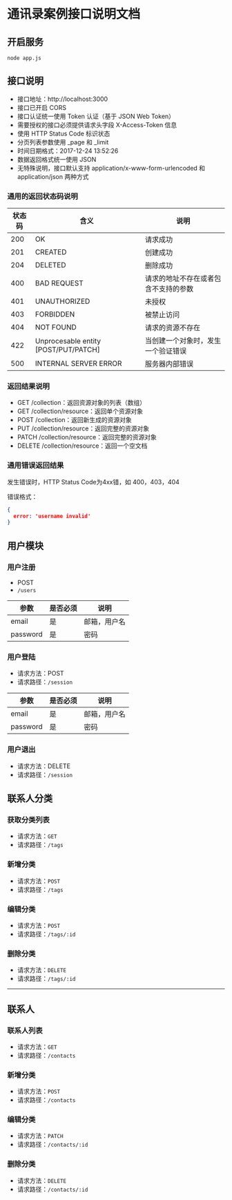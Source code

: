 # 通讯录案例接口说明文档

## 开启服务

```shell
node app.js
```

## 接口说明

- 接口地址：http://localhost:3000
- 接口已开启 CORS
- 接口认证统一使用 Token 认证（基于 JSON Web Token）
- 需要授权的接口必须提供请求头字段 X-Access-Token 信息
- 使用 HTTP Status Code 标识状态
- 分页列表参数使用 _page 和 _limit
- 时间日期格式：2017-12-24 13:52:26
- 数据返回格式统一使用 JSON
- 无特殊说明，接口默认支持 application/x-www-form-urlencoded 和 application/json 两种方式

### 通用的返回状态码说明

| 状态码 |                 含义                 |                 说明                 |
|--------|--------------------------------------|--------------------------------------|
|    200 | OK                                   | 请求成功                             |
|    201 | CREATED                              | 创建成功                             |
|    204 | DELETED                              | 删除成功                             |
|    400 | BAD REQUEST                          | 请求的地址不存在或者包含不支持的参数 |
|    401 | UNAUTHORIZED                         | 未授权                               |
|    403 | FORBIDDEN                            | 被禁止访问                           |
|    404 | NOT FOUND                            | 请求的资源不存在                     |
|    422 | Unprocesable entity [POST/PUT/PATCH] | 当创建一个对象时，发生一个验证错误   |
|    500 | INTERNAL SERVER ERROR                | 服务器内部错误                       |

### 返回结果说明

- GET /collection：返回资源对象的列表（数组）
- GET /collection/resource：返回单个资源对象
- POST /collection：返回新生成的资源对象
- PUT /collection/resource：返回完整的资源对象
- PATCH /collection/resource：返回完整的资源对象
- DELETE /collection/resource：返回一个空文档

### 通用错误返回结果

发生错误时，HTTP Status Code为4xx错，如 400，403，404

错误格式：

```json
{
  error: 'username invalid'
}
```

## 用户模块

### 用户注册

- POST
- `/users`

|   参数   | 是否必须 |     说明     |
|----------|----------|--------------|
| email    | 是       | 邮箱，用户名 |
| password | 是       | 密码         |

### 用户登陆

- 请求方法：POST
- 请求路径：`/session`

|   参数   | 是否必须 |     说明     |
|----------|----------|--------------|
| email    | 是       | 邮箱，用户名 |
| password | 是       | 密码         |

### 用户退出

- 请求方法：DELETE
- 请求路径：`/session`

## 联系人分类

### 获取分类列表

- 请求方法：`GET`
- 请求路径：`/tags`

### 新增分类

- 请求方法：`POST`
- 请求路径：`/tags`

### 编辑分类

- 请求方法：`POST`
- 请求路径：`/tags/:id`

### 删除分类

- 请求方法：`DELETE`
- 请求路径：`/tags/:id`

---

## 联系人

### 联系人列表

- 请求方法：`GET`
- 请求路径：`/contacts`

### 新增分类

- 请求方法：`POST`
- 请求路径：`/contacts`

### 编辑分类

- 请求方法：`PATCH`
- 请求路径：`/contacts/:id`

### 删除分类

- 请求方法：`DELETE`
- 请求路径：`/contacts/:id`
